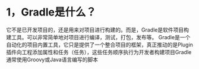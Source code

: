 1，Gradle是什么？
===
它不是已开发项目的，还是用来对项目进行构建的。而是，Gradle是软件项目构建工具。可以非常简单地对项目进行编译，测试，打包，发布等。
Gradle是一个自动化的项目内置工具，它只是提供了一个整合项目的框架，真正推动的是Plugin
插件向工程添加属性和任务（任务），这些任务顺序执行为开发者构建项目Gradle通常使用Groovy或Java语言编写的脚本

